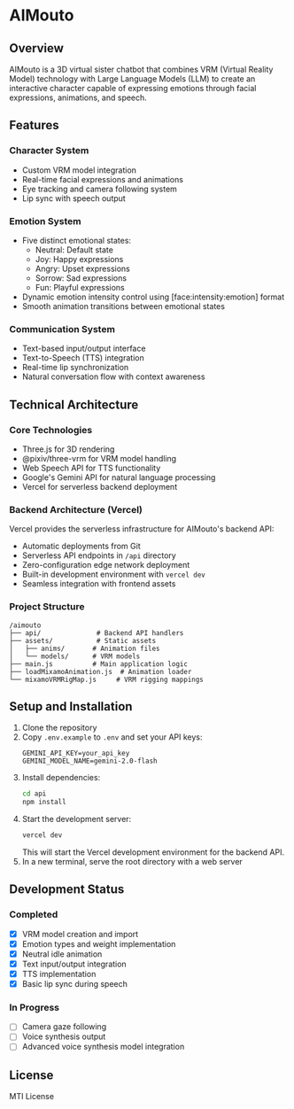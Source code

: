 # AIMouto

## Overview

AIMouto is a 3D virtual sister chatbot that combines VRM (Virtual Reality Model) technology with Large Language Models (LLM) to create an interactive character capable of expressing emotions through facial expressions, animations, and speech.

## Features

### Character System
- Custom VRM model integration
- Real-time facial expressions and animations
- Eye tracking and camera following system
- Lip sync with speech output

### Emotion System
- Five distinct emotional states:
  - Neutral: Default state
  - Joy: Happy expressions
  - Angry: Upset expressions
  - Sorrow: Sad expressions
  - Fun: Playful expressions
- Dynamic emotion intensity control using [face:intensity:emotion] format
- Smooth animation transitions between emotional states

### Communication System
- Text-based input/output interface
- Text-to-Speech (TTS) integration
- Real-time lip synchronization
- Natural conversation flow with context awareness

## Technical Architecture

### Core Technologies
- Three.js for 3D rendering
- @pixiv/three-vrm for VRM model handling
- Web Speech API for TTS functionality
- Google's Gemini API for natural language processing
- Vercel for serverless backend deployment

### Backend Architecture (Vercel)
Vercel provides the serverless infrastructure for AIMouto's backend API:
- Automatic deployments from Git
- Serverless API endpoints in `/api` directory
- Zero-configuration edge network deployment
- Built-in development environment with `vercel dev`
- Seamless integration with frontend assets

### Project Structure
```
/aimouto
├── api/              # Backend API handlers
├── assets/           # Static assets
│   ├── anims/       # Animation files
│   └── models/      # VRM models
├── main.js          # Main application logic
├── loadMixamoAnimation.js  # Animation loader
└── mixamoVRMRigMap.js     # VRM rigging mappings
```

## Setup and Installation

1. Clone the repository
2. Copy `.env.example` to `.env` and set your API keys:
   ```
   GEMINI_API_KEY=your_api_key
   GEMINI_MODEL_NAME=gemini-2.0-flash
   ```
3. Install dependencies:
   ```bash
   cd api
   npm install
   ```
4. Start the development server:
   ```bash
   vercel dev
   ```
   This will start the Vercel development environment for the backend API.
5. In a new terminal, serve the root directory with a web server

## Development Status

### Completed
- [x] VRM model creation and import
- [x] Emotion types and weight implementation
- [x] Neutral idle animation
- [x] Text input/output integration
- [x] TTS implementation
- [x] Basic lip sync during speech

### In Progress
- [ ] Camera gaze following
- [ ] Voice synthesis output
- [ ] Advanced voice synthesis model integration

## License

MTI License
